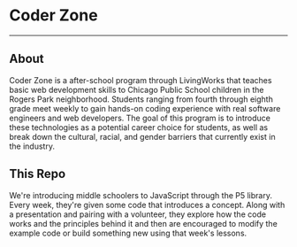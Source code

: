 # Coder Zone
-------------

## About

Coder Zone is a after-school program through LivingWorks that teaches basic web development skills to Chicago Public School children in the Rogers Park neighborhood. Students ranging from fourth through eighth grade meet weekly to gain hands-on coding experience with real software engineers and web developers. The goal of this program is to introduce these technologies as a potential career choice for students, as well as break down the cultural, racial, and gender barriers that currently exist in the industry.

## This Repo

We're introducing middle schoolers to JavaScript through the P5 library. Every week, they're given some code that introduces a concept. Along with a presentation and pairing with a volunteer, they explore how the code works and the principles behind it and then are encouraged to modify the example code or build something new using that week's lessons.

